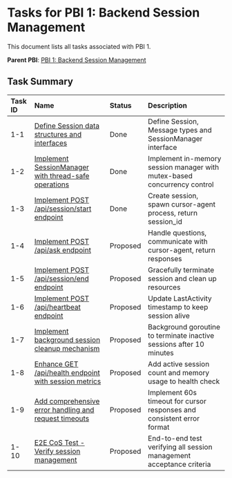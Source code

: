 # Tasks for PBI 1: Backend Session Management

This document lists all tasks associated with PBI 1.

**Parent PBI**: [PBI 1: Backend Session Management](./prd.md)

## Task Summary

| Task ID | Name | Status | Description |
| :------ | :--------------------------------------- | :------- | :--------------------------------- |
| 1-1 | [Define Session data structures and interfaces](./1-1.md) | Done | Define Session, Message types and SessionManager interface |
| 1-2 | [Implement SessionManager with thread-safe operations](./1-2.md) | Done | Implement in-memory session manager with mutex-based concurrency control |
| 1-3 | [Implement POST /api/session/start endpoint](./1-3.md) | Done | Create session, spawn cursor-agent process, return session_id |
| 1-4 | [Implement POST /api/ask endpoint](./1-4.md) | Proposed | Handle questions, communicate with cursor-agent, return responses |
| 1-5 | [Implement POST /api/session/end endpoint](./1-5.md) | Proposed | Gracefully terminate session and clean up resources |
| 1-6 | [Implement POST /api/heartbeat endpoint](./1-6.md) | Proposed | Update LastActivity timestamp to keep session alive |
| 1-7 | [Implement background session cleanup mechanism](./1-7.md) | Proposed | Background goroutine to terminate inactive sessions after 10 minutes |
| 1-8 | [Enhance GET /api/health endpoint with session metrics](./1-8.md) | Proposed | Add active session count and memory usage to health check |
| 1-9 | [Add comprehensive error handling and request timeouts](./1-9.md) | Proposed | Implement 60s timeout for cursor responses and consistent error format |
| 1-10 | [E2E CoS Test - Verify session management](./1-10.md) | Proposed | End-to-end test verifying all session management acceptance criteria |


